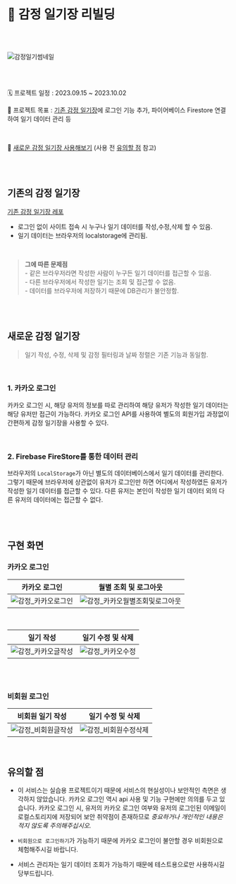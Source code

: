 # 💙 감정 일기장 리빌딩

<br/>
<br/>

![감정일기썸네일](https://github.com/eeeyooon/emotion-diary/assets/102462534/0e62639a-ac12-4033-8fcc-6165f261dbdf)

<br/>
<br/>

🗓 프로젝트 일정 : 2023.09.15 ~ 2023.10.02

🚀 프로젝트 목표 : [기존 감정 일기장](https://github.com/eeeyooon/emotion-diary)에 로그인 기능 추가, 파이어베이스 Firestore 연결하여 일기 데이터 관리 등

<br/>

💙 [새로운 감정 일기장 사용해보기](eeyooon-emotion-diary.web.app) (사용 전 [유의할 점](https://github.com/eeeyooon/Rebuild-EmotionDiary#%EC%9C%A0%EC%9D%98%ED%95%A0-%EC%A0%90) 참고)

<br/>
<br/>

## 기존의 감정 일기장
[기존 감정 일기장 레포](https://github.com/eeeyooon/emotion-diary)

- 로그인 없이 사이트 접속 시 누구나 일기 데이터를 작성,수정,삭제 할 수 있음.
- 일기 데이터는 브라우저의 localstorage에 관리됨.

<br/>

> **그에 따른 문제점** <br/> - 같은 브라우저라면 작성한 사람이 누구든 일기 데이터를 접근할 수 있음. <br/> - 다른 브라우저에서 작성한 일기는 조회 및 접근할 수 없음. <br/> - 데이터를 브라우저에 저장하기 때문에 DB관리가 불안정함. <br/>

<br/>
<br/>

## 새로운 감정 일기장

> 일기 작성, 수정, 삭제 및 감정 필터링과 날짜 정렬은 기존 기능과 동일함.

<br/>

### 1. 카카오 로그인

카카오 로그인 시, 해당 유저의 정보를 따로 관리하여 해당 유저가 작성한 일기 데이터는 해당 유저만 접근이 가능하다. 카카오 로그인 API를 사용하여 별도의 회원가입 과정없이 간편하게 감정 일기장을 사용할 수 있다.

<br/>

### 2. Firebase FireStore를 통한 데이터 관리

브라우저의 `LocalStorage`가 아닌 별도의 데이터베이스에서 일기 데이터를 관리한다. 그렇기 때문에 브라우저에 상관없이 유저가 로그인만 하면 어디에서 작성하였든 유저가 작성한 일기 데이터를 접근할 수 있다. 다른 유저는 본인이 작성한 일기 데이터 외의 다른 유저의 데이터에는 접근할 수 없다.

<br/>
<br/>

## 구현 화면

### 카카오 로그인

| 카카오 로그인                                                                                                                | 월별 조회 및 로그아웃                                                                                                                    |
| ---------------------------------------------------------------------------------------------------------------------------- | ---------------------------------------------------------------------------------------------------------------------------------------- |
| ![감정_카카오로그인](https://github.com/eeeyooon/Rebuild-EmotionDiary/assets/102462534/7b7cb613-aa5e-489a-9957-85c1ddc9522a) | ![감정_카카오월별조회및로그아웃](https://github.com/eeeyooon/Rebuild-EmotionDiary/assets/102462534/d0cac645-52d4-49ab-9709-65e0865bc12c) |

<br/>

| 일기 작성                                                                                                                    | 일기 수정 및 삭제                                                                                                          |
| ---------------------------------------------------------------------------------------------------------------------------- | -------------------------------------------------------------------------------------------------------------------------- |
| ![감정_카카오글작성](https://github.com/eeeyooon/Rebuild-EmotionDiary/assets/102462534/601f04e1-70a3-4930-8887-759fe7ac037c) | ![감정_카카오수정](https://github.com/eeeyooon/Rebuild-EmotionDiary/assets/102462534/cb837d98-b2a8-428b-8bf8-743ab0997a3e) |

<br/>
<br/>

### 비회원 로그인

| 비회원 일기 작성                                                                                                             | 일기 수정 및 삭제                                                                                                              |
| ---------------------------------------------------------------------------------------------------------------------------- | ------------------------------------------------------------------------------------------------------------------------------ |
| ![감정_비회원글작성](https://github.com/eeeyooon/Rebuild-EmotionDiary/assets/102462534/7f2d7efb-acac-4bea-8bd3-9be4c1f29281) | ![감정_비회원수정삭제](https://github.com/eeeyooon/Rebuild-EmotionDiary/assets/102462534/5688041a-7661-44af-903a-cbde5040b49e) |

<br/>

## 유의할 점

- 이 서비스는 실습용 프로젝트이기 때문에 서비스의 현실성이나 보안적인 측면은 생각하지 않았습니다. 카카오 로그인 역시 api 사용 및 기능 구현에만 의의를 두고 있습니다. 카카오 로그인 시, 유저의 카카오 로그인 여부와 유저의 로그인된 이메일이 로컬스토리지에 저장되어 보안 취약점이 존재하므로 *중요하거나 개인적인 내용은 적지 않도록 주의해주십시오.*

- `비회원으로 로그인하기`가 가능하기 때문에 카카오 로그인이 불안할 경우 비회원으로 체험해주시길 바랍니다.

- 서비스 관리자는 일기 데이터 조회가 가능하기 때문에 테스트용으로만 사용하시길 당부드립니다.

<br/>
<br/>
